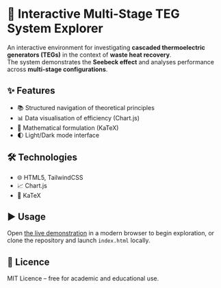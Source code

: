 # 🌌 Interactive Multi-Stage TEG System Explorer

An interactive environment for investigating **cascaded thermoelectric generators (TEGs)** in the context of **waste heat recovery**.  
The system demonstrates the **Seebeck effect** and analyses performance across **multi-stage configurations**.

## ✨ Features
- 📚 Structured navigation of theoretical principles  
- 📊 Data visualisation of efficiency (Chart.js)  
- 🧮 Mathematical formulation (KaTeX)  
- 🌓 Light/Dark mode interface  

## 🛠️ Technologies
- 🌐 HTML5, TailwindCSS  
- 📈 Chart.js  
- 🔢 KaTeX  

## ▶️ Usage

Open [the live demonstration](https://devloper-gazi.github.io/Adaptive-AI-ML-Control-Framework/) in a modern browser to begin exploration, or clone the repository and launch `index.html` locally.

## 📜 Licence
MIT Licence – free for academic and educational use.
